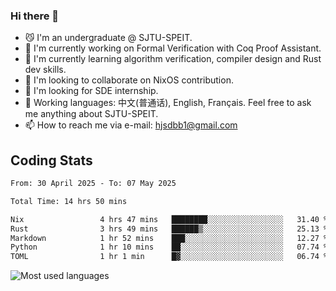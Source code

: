 ### Hi there 👋

<!--
**definfo/definfo** is a ✨ _special_ ✨ repository because its `README.md` (this file) appears on your GitHub profile.

Here are some ideas to get you started:

- 🔭 I’m currently working on ...
- 🌱 I’m currently learning ...
- 👯 I’m looking to collaborate on ...
- 🤔 I’m looking for help with ...
- 💬 Ask me about ...
- 📫 How to reach me: ...
- 😄 Pronouns: ...
- ⚡ Fun fact: ...
-->

- 😼 I'm an undergraduate @ SJTU-SPEIT.
- 🔭 I'm currently working on Formal Verification with Coq Proof Assistant.
- 🌱 I'm currently learning algorithm verification, compiler design and Rust dev skills.
- 👯 I'm looking to collaborate on NixOS contribution.
- 🤔 I'm looking for SDE internship.
- 💬 Working languages: 中文(普通话), English, Français. Feel free to ask me anything about SJTU-SPEIT.
- 📫 How to reach me via e-mail: hjsdbb1@gmail.com

## Coding Stats

<!--START_SECTION:waka-->

```txt
From: 30 April 2025 - To: 07 May 2025

Total Time: 14 hrs 50 mins

Nix                 4 hrs 47 mins   ████████░░░░░░░░░░░░░░░░░   31.40 %
Rust                3 hrs 49 mins   ██████▒░░░░░░░░░░░░░░░░░░   25.13 %
Markdown            1 hr 52 mins    ███░░░░░░░░░░░░░░░░░░░░░░   12.27 %
Python              1 hr 10 mins    ██░░░░░░░░░░░░░░░░░░░░░░░   07.74 %
TOML                1 hr 1 min      █▓░░░░░░░░░░░░░░░░░░░░░░░   06.74 %
```

<!--END_SECTION:waka-->

![Most used languages](https://github-readme-stats.vercel.app/api/top-langs/?username=definfo&layout=donut&theme=dracula&exclude_repo=xv6-labs-2023)

